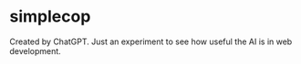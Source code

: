 # simplecop
Created by ChatGPT. Just an experiment to see how useful the AI is in web development. 
